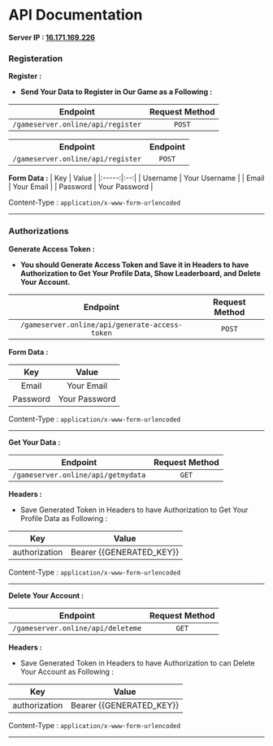 
# API Documentation

**Server IP : [16.171.169.226](http://16.171.169.226)**

### Registeration

**Register :**
  * **Send Your Data to Register in Our Game as a Following :**
 
| Endpoint   | Request Method   |
|:----------:|:----------------:|
| `/gameserver.online/api/register` | `POST` |

<table width="50%">
    <tr>
        <th>Endpoint</th>
        <th>Endpoint</th>
    </tr>
    <tr>
        <td align="center"><code>/gameserver.online/api/register</code></td>
        <td align="center"><code>POST</code></td>
    </tr>
</table>

**Form Data :**
| Key   | Value   |
|:-----:|:--:|
| Username | Your Username |
| Email | Your Email |
| Password | Your Password |

Content-Type : `application/x-www-form-urlencoded`

---

### Authorizations

**Generate Access Token :**
  * **You should Generate Access Token and Save it in Headers to have Authorization to Get Your Profile Data, Show Leaderboard, and Delete Your Account.**

| Endpoint   | Request Method   |
|:----------:|:----------------:|
| `/gameserver.online/api/generate-access-token` | `POST` |

**Form Data :**

| Key   | Value   |
|:-----:|:--:|
| Email | Your Email |
| Password | Your Password |

Content-Type : `application/x-www-form-urlencoded`

---

**Get Your Data :**

| Endpoint   | Request Method   |
|:--------------------:|:--------------------:|
| `/gameserver.online/api/getmydata` | `GET` |

**Headers :**
  * Save Generated Token in Headers to have Authorization to Get Your Profile Data as Following :

| Key   | Value   |
|:--------------------:|:--------------------:|
| authorization | Bearer {{GENERATED_KEY}} |

Content-Type : `application/x-www-form-urlencoded`

---

**Delete Your Account :**

| Endpoint   | Request Method   |
|:--------------------:|:--------------------:|
| `/gameserver.online/api/deleteme` | `GET` |

**Headers :**
  * Save Generated Token in Headers to have Authorization to can Delete Your Account as Following :

| Key   | Value   |
|:--------------------:|:--------------------:|
| authorization | Bearer {{GENERATED_KEY}} |

Content-Type : `application/x-www-form-urlencoded`

---
